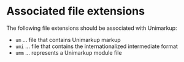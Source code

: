 # Associated file extensions

The following file extensions should be associated with Unimarkup:

- `um` ... file that contains Unimarkup markup
- `umi` ... file that contains the internationalized intermediate format
- `umm` ... represents a Unimarkup module file
